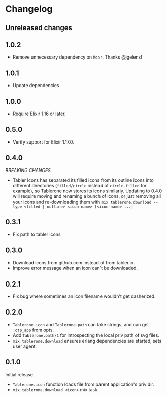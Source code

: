 # Changelog

## Unreleased changes

## 1.0.2

- Remove unnecessary dependency on `Moar`. Thanks @jgelens!

## 1.0.1

- Update dependencies

## 1.0.0

- Require Elixir 1.16 or later.

## 0.5.0

- Verify support for Elixir 1.17.0.

## 0.4.0

*BREAKING CHANGES*
- Tabler Icons has separated its filled icons from its outline icons into different directories (`filled/circle`
  instead of `circle-filled` for example), so Tablerone now stores its icons similarly. Updating to 0.4.0 will
  require moving and renaming a bunch of icons, or just removing all your icons and re-downloading them with
  `mix tablerone.download --type <filled | outline> <icon-name> [<icon-name> ...]`

## 0.3.1

- Fix path to tabler icons

## 0.3.0

- Download icons from github.com instead of from tabler.io.
- Improve error message when an icon can't be downloaded.

## 0.2.1

- Fix bug where sometimes an icon filename wouldn't get dasherized.

## 0.2.0

- `Tablerone.icon` and `Tablerone.path` can take strings, and can get `:otp_app` from opts.
- Add `Tablerone.path/1` for introspecting the local priv path of svg files.
- `mix tablerone.download` ensures erlang dependencies are started, sets user agent.

## 0.1.0

Initial release.

- `Tablerone.icon` function loads file from parent application's priv dir.
- `mix tablerone.download <icon>` mix task.

